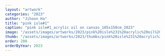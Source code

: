 ```yaml
---
layout: "artwork"
categories: "2023"
author: "Jihoon Ha"
title: "pink isle#1"
caption: "pink isle#1_acrylic oil on canvas_105x150cm_2023"
image: "/assets/images/artworks/2023/pink%20isle%231%20acrylic%20oil%20on%20canvas%20105x150cm%202023.jpg"
thumb: "/assets/images/artworks/2023/thumbs/pink%20isle%231%20acrylic%20oil%20on%20canvas%20105x150cm%202023.jpg"
order: 200
orderByYear: 2023
---
```

